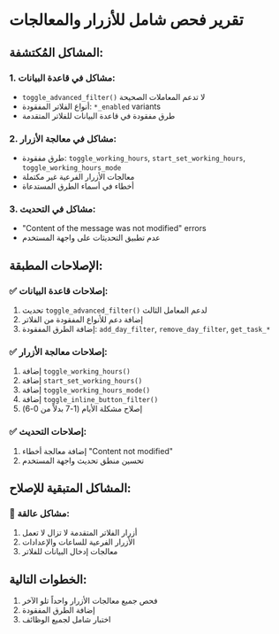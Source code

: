 # تقرير فحص شامل للأزرار والمعالجات

## المشاكل المُكتشفة:

### 1. مشاكل في قاعدة البيانات:
- `toggle_advanced_filter()` لا تدعم المعاملات الصحيحة
- أنواع الفلاتر المفقودة: `*_enabled` variants
- طرق مفقودة في قاعدة البيانات للفلاتر المتقدمة

### 2. مشاكل في معالجة الأزرار:
- طرق مفقودة: `toggle_working_hours`, `start_set_working_hours`, `toggle_working_hours_mode`
- معالجات الأزرار الفرعية غير مكتملة
- أخطاء في أسماء الطرق المستدعاة

### 3. مشاكل في التحديث:
- "Content of the message was not modified" errors
- عدم تطبيق التحديثات على واجهة المستخدم

## الإصلاحات المطبقة:

### ✅ إصلاحات قاعدة البيانات:
1. تحديث `toggle_advanced_filter()` لدعم المعامل الثالث
2. إضافة دعم للأنواع المفقودة من الفلاتر
3. إضافة الطرق المفقودة: `add_day_filter`, `remove_day_filter`, `get_task_*`

### ✅ إصلاحات معالجة الأزرار:
1. إضافة `toggle_working_hours()`
2. إضافة `start_set_working_hours()` 
3. إضافة `toggle_working_hours_mode()`
4. إضافة `toggle_inline_button_filter()`
5. إصلاح مشكلة الأيام (1-7 بدلاً من 0-6)

### ✅ إصلاحات التحديث:
1. إضافة معالجة أخطاء "Content not modified"
2. تحسين منطق تحديث واجهة المستخدم

## المشاكل المتبقية للإصلاح:

### 🔴 مشاكل عالقة:
1. أزرار الفلاتر المتقدمة لا تزال لا تعمل
2. الأزرار الفرعية للساعات والإعدادات
3. معالجات إدخال البيانات للفلاتر

## الخطوات التالية:
1. فحص جميع معالجات الأزرار واحداً تلو الآخر
2. إضافة الطرق المفقودة
3. اختبار شامل لجميع الوظائف